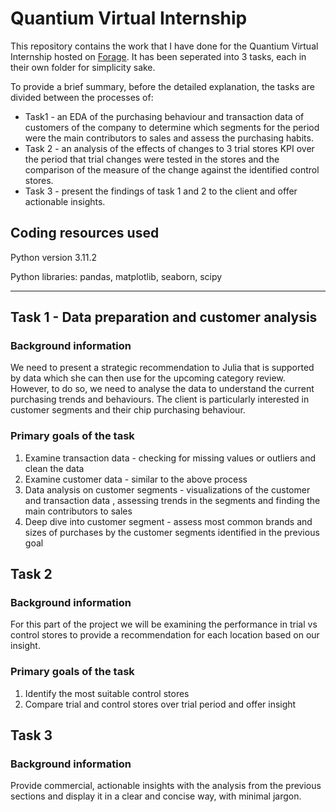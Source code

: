 # Quantium Virtual Internship

This repository contains the work that I have done for the Quantium Virtual Internship hosted on <a href="theforage.com">Forage</a>. It has been seperated into 3 tasks, each in their own folder for simplicity sake. 

To provide a brief summary, before the detailed explanation, the tasks are divided between the processes of:
- Task1 - an EDA of the purchasing behaviour and transaction data of customers of the company to determine which segments for the period were the main contributors to sales and assess the purchasing habits.
- Task 2 - an analysis of the effects of changes to 3 trial stores KPI over the period that trial changes were tested in the stores and the comparison of the measure of the change against the identified control stores.
- Task 3 - present the findings of task 1 and 2 to the client and offer actionable insights.

## Coding resources used

Python version 3.11.2

Python libraries: pandas, matplotlib, seaborn, scipy

---

## Task 1 - Data preparation and customer analysis

### Background information
We need to present a strategic recommendation to Julia that is supported by data which she can then use for the upcoming category review. However, to do so, we need to analyse the data to understand the current purchasing trends and behaviours. The client is particularly interested in customer segments and their chip purchasing behaviour.

### Primary goals of the task
1. Examine transaction data - checking for missing values or outliers and clean the data
1. Examine customer data - similar to the above process
1. Data analysis on customer segments - visualizations of the customer and transaction data , assessing trends in the segments and finding the main contributors to sales
1. Deep dive into customer segment - assess most common brands and sizes of purchases by the customer segments identified in the previous goal

## Task 2

### Background information 
For this part of the project we will be examining the performance in trial vs control stores to provide a recommendation for each location based on our insight.

### Primary goals of the task
1. Identify the most suitable control stores
1. Compare trial and control stores over trial period and offer insight

## Task 3

### Background information

Provide commercial, actionable insights with the analysis from the previous sections and display it in a clear and concise way, with minimal jargon.

